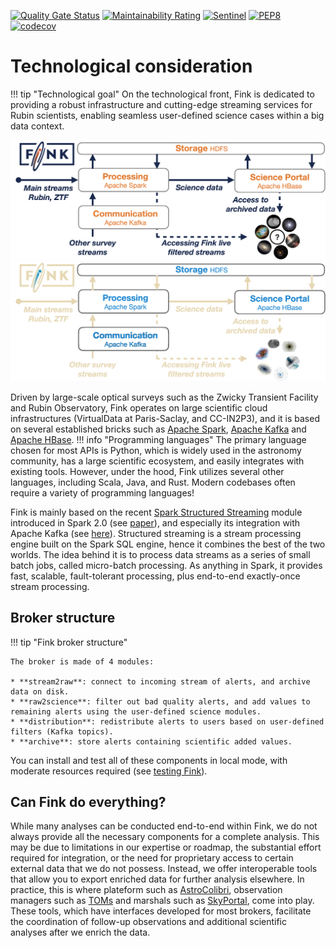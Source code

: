 [![Quality Gate Status](https://sonarcloud.io/api/project_badges/measure?project=finkbroker&metric=alert_status)](https://sonarcloud.io/dashboard?id=finkbroker)
[![Maintainability Rating](https://sonarcloud.io/api/project_badges/measure?project=finkbroker&metric=sqale_rating)](https://sonarcloud.io/dashboard?id=finkbroker)
[![Sentinel](https://github.com/astrolabsoftware/fink-broker/workflows/Sentinel/badge.svg)](https://github.com/astrolabsoftware/fink-broker/actions?query=workflow%3ASentinel)
[![PEP8](https://github.com/astrolabsoftware/fink-broker/workflows/PEP8/badge.svg)](https://github.com/astrolabsoftware/fink-broker/actions?query=workflow%3APEP8)
[![codecov](https://codecov.io/gh/astrolabsoftware/fink-broker/branch/master/graph/badge.svg)](https://codecov.io/gh/astrolabsoftware/fink-broker)
# Technological consideration

!!! tip "Technological goal"
	On the technological front, Fink is dedicated to providing a robust infrastructure and cutting-edge streaming services for Rubin scientists, enabling seamless user-defined science cases within a big data context.

![Screenshot](../img/infrastructure.png#only-light)
![Screenshot](../img/infrastructure-alt.png#only-dark)

Driven by large-scale optical surveys such as the Zwicky Transient Facility and Rubin Observatory, Fink operates on large scientific cloud infrastructures (VirtualData at Paris-Saclay, and CC-IN2P3), and it is based on several established bricks such as [Apache Spark](http://spark.apache.org/), [Apache Kafka](https://kafka.apache.org/) and [Apache HBase](https://hbase.apache.org/). 
!!! info "Programming languages"
	The primary language chosen for most APIs is Python, which is widely used in the astronomy community, has a large scientific ecosystem, and easily integrates with existing tools. However, under the hood, Fink utilizes several other languages, including Scala, Java, and Rust. Modern codebases often require a variety of programming languages!

Fink is mainly based on the recent [Spark Structured Streaming](https://spark.apache.org/docs/latest/structured-streaming-programming-guide.html) module introduced in Spark 2.0 (see [paper](https://cs.stanford.edu/~matei/papers/2018/sigmod_structured_streaming.pdf)), and especially its integration with Apache Kafka (see [here](https://spark.apache.org/docs/latest/structured-streaming-kafka-integration.html)). Structured streaming is a stream processing engine built on the Spark SQL engine, hence it combines the best of the two worlds.
The idea behind it is to process data streams as a series of small batch jobs, called micro-batch processing. As anything in Spark, it provides fast, scalable, fault-tolerant processing, plus end-to-end exactly-once stream processing.

## Broker structure

!!! tip "Fink broker structure"

	The broker is made of 4 modules:

	* **stream2raw**: connect to incoming stream of alerts, and archive data on disk.
	* **raw2science**: filter out bad quality alerts, and add values to remaining alerts using the user-defined science modules.
	* **distribution**: redistribute alerts to users based on user-defined filters (Kafka topics).
	* **archive**: store alerts containing scientific added values.

You can install and test all of these components in local mode, with moderate resources required (see [testing Fink](../developers/testing_fink.md)).

## Can Fink do everything?

While many analyses can be conducted end-to-end within Fink, we do not always provide all the necessary components for a complete analysis. This may be due to limitations in our expertise or roadmap, the substantial effort required for integration, or the need for proprietary access to certain external data that we do not possess. Instead, we offer interoperable tools that allow you to export enriched data for further analysis elsewhere. In practice, this is where plateform such as [AstroColibri](https://astro-colibri.science/), observation managers such as [TOMs](https://lco.global/tomtoolkit/) and marshals such as [SkyPortal](https://skyportal.io/), come into play. These tools, which have interfaces developed for most brokers, facilitate the coordination of follow-up observations and additional scientific analyses after we enrich the data.
